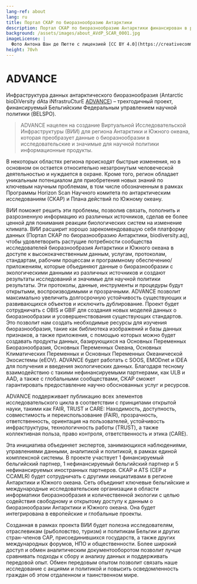 ```yaml
---
lang-ref: about
lang: ru
title: Портал СКАР по биоразнообразию Антарктики
description: Портал СКАР по биоразнообразию Антарктики финансирован в рамках проекта ADVANCE.
background: /assets/images/about_AVdP_SCAR_0001.jpg
imageLicense: |
  Фото Антона Ван де Пютте с лицензией [CC BY 4.0](https://creativecommons.org/licenses/by/4.0/)
height: 70vh
---
```


# ADVANCE

Инфраструктура данных антарктического биоразнообразия (Antarctic bioDiVersity dAta iNfrastruCturE [ADVANCE](https://www.belspo.be/belspo/Fedra/proj.asp?l=en&COD=IM%2FRT%2F23%2FADVANCE)) – трехгодичный проект, финансируемый Бельгийским Федеральным управлением научной политики (BELSPO).

> ADVANCE нацелен на создание Виртуальной Исследовательской Инфраструктуры (ВИИ) для региона Антарктики и Южного океана, которая преобразует данные о биоразнообразии в исследовательские и значимые для научной политики информационные продукты.

В некоторых областях региона происходят быстрые изменения, но в основном он остается относительно незатронутым человеческой деятельностью и нуждается в охране. Кроме того, регион обладает уникальным потенциалом для приобретения новых знаний по ключевым научным проблемам, в том числе обозначенным в рамках Программы Horizon Scan Научного комитета по антарктическим исследованиям (СКАР) и Плана действий по Южному океану.

ВИИ поможет решить эти проблемы, позволив связать, пополнить и разрозненную информацию из различных источников, сделав ее более ценной для понимания реакции биологических систем на изменение климата. ВИИ расширит хорошо зарекомендовавшую себя платформу данных (Портал СКАР по биоразнообразию Антарктики, biodiversity.aq), чтобы удовлетворить растущие потребности сообщества исследователей биоразнообразия Антарктики и Южного океана в доступе к высококачественным данным, услугам, протоколам, стандартам, рабочим процессам и программному обеспечению/приложениям, которые объединяют данные о биоразнообразии с экологическими данными из различных источников и создают результаты исследований и значимые для научной политики результаты. Эти протоколы, данные, инструменты и процедуры будут открытыми, воспроизводимыми и прозрачными. ADVANCE позволит максимально увеличить долгосрочную устойчивость существующих и развивающихся объектов и исключить дублирование. Проект будет сотрудничать с OBIS и GBIF для создания новых моделей данных о биоразнообразии и усовершенствования существующих стандартов. Это позволит нам создать необходимые ресурсы для изучения биоразнообразия, такие как библиотека изображений и базы данных признаков, а также приложения, с помощью которых можно будет создавать продукты данных, базирующихся на Основных Переменных Биоразнообразия, Основных Переменных Океана, Основных Климатических Переменных и Основных Переменных Океанической Экосистемы (eEOV). ADVANCE будет работать с SOOS, EMODnet и IDEA для получения и введения экологических данных. Благодаря тесному взаимодействию с такими нефинансируемыми партнерами, как ULB и AAD, а также с глобальными сообществами, СКАР сможет гарантировать предоставление научно обоснованных услуг и ресурсов.

ADVANCE поддерживает публикацию всех элементов исследовательского цикла в соответствии с принципами открытой науки, такими как FAIR, TRUST и CARE: Находимость, доступность, совместимость и переиспользование (FAIR), прозрачность, ответственность, ориентация на пользователей, устойчивость инфраструктуры, технологичность работы (TRUST), а также коллективная польза, право контроля, ответственность и этика (CARE).

Эта инициатива объединяет экспертов, занимающихся наблюдениями, управлениями данными, аналитикой и политикой, в рамках единой комплексной системы. В проекте участвует 1 финансируемый бельгийский партнер, 1 нефинансируемый бельгийский партнер и 5 нефинансируемых иностранных партнеров. СКАР и ATS (CEP и CCAMLR) будет сотрудничать с другими инициативами в регионе Антарктики и Южного океана. Сеть объединит ключевые бельгийские и международные исследовательские организации в области информатики биоразнообразия и количественной экологии с целью содействия свободному и открытому доступу к данным о биоразнообразии Антарктики и Южного океана. Она будет интегрирована в европейские и глобальные проекты.

Созданная в рамках проекта ВИИ будет полезна исследователям, отраслевикам (рыболовство, туризм) и политикам Бельгии и других стран-членов САР, присоединившихся государств, а также других международных форумов, НПО и общественности. Более широкий доступ и обмен аналитическим документооборотом позволит лучше сравнивать подходы к сбору и анализу данных и поддерживать передовой опыт. Обмен передовым опытом позволит связать наше исследование с акциями и политикой и повысить осведомленность граждан об этом отдаленном и таинственном мире.

